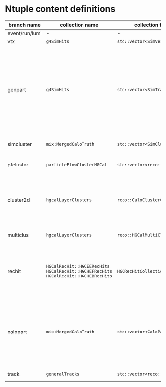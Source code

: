 # Ntuple content definitions

| branch name | collection name | collection type | definition  |
| ------------- | ------------- | ----- | ----- |
| event/run/lumi | - | - | general event info |
| vtx | `g4SimHits` | `std::vector<SimVertex>` | primary vertex position |
| genpart | `g4SimHits` | `std::vector<SimTrack>` | truth level tracks/particles and information related to their extrapolation towards HGCAL. In particular reachedEE==2 indicates that the particles reached HGCAL while reachedEE==1 is for barrel and reachedEE==0 is for the other cases |
| simcluster | `mix:MergedCaloTruth` | `std::vector<SimCluster>` | Geant particle and its associated hits (DetIds) in the HGCal |
| pfcluster | `particleFlowClusterHGCal` | `std::vector<reco::PFCluster>` | mapping of the SimCluster DetIds to the reconstructed hits |
| cluster2d | `hgcalLayerClusters` | `reco::CaloClusterCollection` | reconstructed layer (2D) clusters - those that are associated to a multicluster have `cluster2d_multicluster >= 0`, which is the index of the `multiclus` in the ntuple |
| multiclus | `hgcalLayerClusters` | `reco::HGCalMultiCluster` | reconstructed multi-cluster (3D) built from layer clusters |
| rechit | `HGCalRecHit::HGCEERecHits` <br> `HGCalRecHit::HGCHEFRecHits` <br> `HGCalRecHit::HGCHEBRecHits` | `HGCRecHitCollection` | all reconstructed calorimeter hits - those that are associated to layer clusters have `rechit_cluster2d >= 0`, which is the index of the `cluster2d` in the ntuple |
| calopart | `mix:MergedCaloTruth` | `std::vector<CaloParticle>` | Every CaloParticle is linked to the first stable particle originating from the cascade of particles that left hits in the calorimeters. This stable particle is not included as a SimCluster (unless it itself left hits in the calorimeters). |
| track | `generalTracks` | `std::vector<reco::Track>` | tracks passing highPurity selection |
